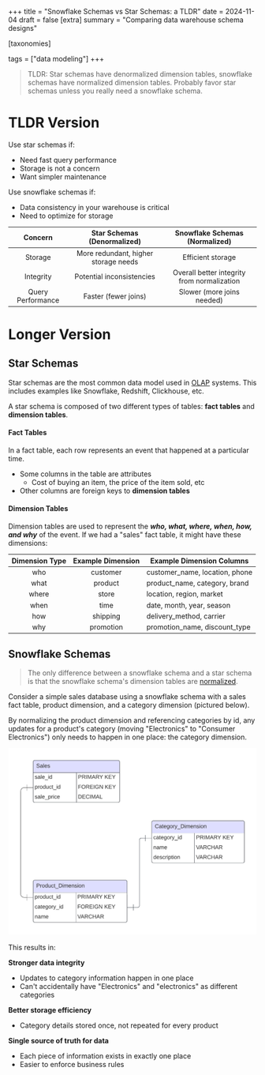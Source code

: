 +++
title = "Snowflake Schemas vs Star Schemas: a TLDR"
date = 2024-11-04
draft = false
[extra]
summary = "Comparing data warehouse schema designs"

[taxonomies]

tags = ["data modeling"]
+++
> TLDR: Star schemas have denormalized dimension tables, snowflake schemas have normalized dimension tables. Probably favor star schemas unless you really need a snowflake schema.

# TLDR Version
Use star schemas if:
- Need fast query performance
- Storage is not a concern
- Want simpler maintenance

Use snowflake schemas if:
- Data consistency in your warehouse is critical
- Need to optimize for storage

| Concern   | Star Schemas (Denormalized)          | Snowflake Schemas (Normalized)              |
|:-----------------:|:------------------------------------:|:-------------------------------------------:|
| Storage           | More redundant, higher storage needs | Efficient storage                           |
| Integrity         | Potential inconsistencies            | Overall better integrity from normalization |
| Query Performance | Faster (fewer joins)                 | Slower (more joins needed)                  |

# Longer Version
##  Star Schemas
Star schemas are the most common data model used in [OLAP](https://en.wikipedia.org/wiki/Online_analytical_processing) systems. This includes examples like Snowflake, Redshift, Clickhouse, etc.
  
A star schema is composed of two different types of tables: **fact tables** and **dimension tables**.

#### Fact Tables
In a fact table, each row represents an event that happened at a particular time.
   - Some columns in the table are attributes
	 - Cost of buying an item, the price of the item sold, etc
   - Other columns are foreign keys to **dimension tables** 
#### Dimension Tables
Dimension tables are used to represent the ***who, what, where, when, how, and why*** of the event. If we had a "sales" fact table, it might have these dimensions:
     
| Dimension Type | Example Dimension | Example Dimension Columns     |
|:--------------:|:-----------------:|-------------------------------|
| who            | customer          | customer\_name, location, phone         |
| what           | product           | product\_name, category, brand |
| where          | store             | location, region, market      |
| when           | time              | date, month, year, season     |
| how            | shipping          | delivery\_method, carrier      |
| why            | promotion         | promotion\_name, discount\_type |

## Snowflake Schemas
> The only difference between a snowflake schema and a star schema is that the snowflake schema's dimension tables are [normalized](https://www.youtube.com/watch?v=GFQaEYEc8_8).

Consider a simple sales database using a snowflake schema with a sales fact table, product dimension, and a category dimension (pictured below).

By normalizing the product dimension and referencing categories by id, any updates for a product's category (moving "Electronics" to "Consumer Electronics") only needs to happen in one place: the category dimension.

![diagram of a snowflake schema](/snowflake_schema_example.png)

This results in:

**Stronger data integrity**
   - Updates to category information happen in one place
   - Can't accidentally have "Electronics" and "electronics" as different categories

**Better storage efficiency**
   - Category details stored once, not repeated for every product

**Single source of truth for data**
   - Each piece of information exists in exactly one place
   - Easier to enforce business rules



